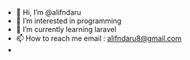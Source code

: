- 👋 Hi, I’m @alifndaru
- 👀 I’m interested in programming
- 🌱 I’m currently learning laravel 
- 📫 How to reach me email : alifndaru8@gmail.com
- 
<!---
alifndaru/alifndaru is a ✨ special ✨ repository because its `README.md` (this file) appears on your GitHub profile.
You can click the Preview link to take a look at your changes.
--->
